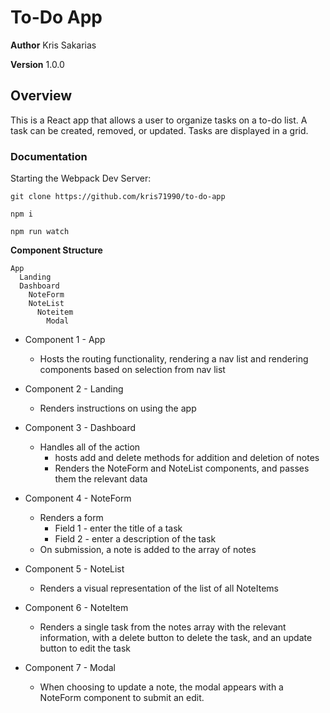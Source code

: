 # To-Do App

**Author** Kris Sakarias

**Version** 1.0.0 

## Overview
This is a React app that allows a user to organize tasks on a to-do list. A task can be created, removed, or updated. Tasks are displayed in a grid.

### Documentation
Starting the Webpack Dev Server:

```
git clone https://github.com/kris71990/to-do-app

npm i

npm run watch
```

**Component Structure**
```
App
  Landing
  Dashboard
    NoteForm
    NoteList
      Noteitem
        Modal
```

- Component 1 - App
  - Hosts the routing functionality, rendering a nav list and rendering components based on selection from nav list

- Component 2 - Landing
  - Renders instructions on using the app

- Component 3 - Dashboard
  - Handles all of the action
    - hosts add and delete methods for addition and deletion of notes
    - Renders the NoteForm and NoteList components, and passes them the relevant data

- Component 4 - NoteForm
  - Renders a form
    - Field 1 - enter the title of a task
    - Field 2 - enter a description of the task
  - On submission, a note is added to the array of notes

- Component 5 - NoteList
  - Renders a visual representation of the list of all NoteItems

- Component 6 - NoteItem
  - Renders a single task from the notes array with the relevant information, with a delete button to delete the task, and an update button to edit the task

- Component 7 - Modal
  - When choosing to update a note, the modal appears with a NoteForm component to submit an edit.
